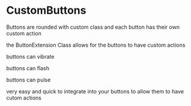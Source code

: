 # CustomButtons
Buttons are rounded with custom class and each button has their own custom action


the ButtonExtension Class allows for the buttons to have custom actions

buttons can vibrate

buttons can flash

buttons can pulse

very easy and quick to integrate into your buttons to allow them to have cutom actions
